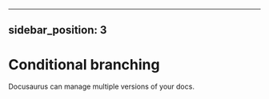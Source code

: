 
---
sidebar_position: 3
---

# Conditional branching

Docusaurus can manage multiple versions of your docs.